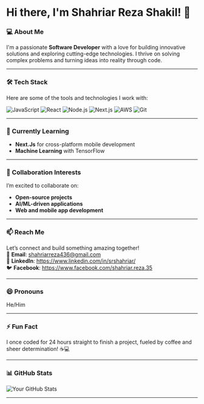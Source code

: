 # Hi there, I'm Shahriar Reza Shakil! 👋

### 💻 About Me
I'm a passionate **Software Developer** with a love for building innovative solutions and exploring cutting-edge technologies. I thrive on solving complex problems and turning ideas into reality through code.

---

### 🛠️ Tech Stack
Here are some of the tools and technologies I work with:

![JavaScript](https://img.shields.io/badge/JavaScript-F7DF1E?style=for-the-badge&logo=javascript&logoColor=black)
![React](https://img.shields.io/badge/React-61DAFB?style=for-the-badge&logo=react&logoColor=black)
![Node.js](https://img.shields.io/badge/Node.js-339933?style=for-the-badge&logo=node.js&logoColor=white)
![Next.js](https://img.shields.io/badge/nextjs-232F3E?style=for-the-badge&logo=amazon-aws&logoColor=black)
![AWS](https://img.shields.io/badge/AWS-232F3E?style=for-the-badge&logo=amazon-aws&logoColor=white)
![Git](https://img.shields.io/badge/Git-F05032?style=for-the-badge&logo=git&logoColor=white)

---

### 🌱 Currently Learning
- **Next.Js** for cross-platform mobile development
- **Machine Learning** with TensorFlow

---

### 💞️ Collaboration Interests
I’m excited to collaborate on:
- **Open-source projects**
- **AI/ML-driven applications**
- **Web and mobile app development**

---

### 📫 Reach Me
Let’s connect and build something amazing together!  
📧 **Email**: shahriarreza436@gmail.com  
🔗 **LinkedIn**: https://www.linkedin.com/in/srshahriar/  
🐦 **Facebook**: https://www.facebook.com/shahriar.reza.35  

---

### 😄 Pronouns
He/Him

---

### ⚡ Fun Fact
I once coded for 24 hours straight to finish a project, fueled by coffee and sheer determination! ☕💻

---

### 📊 GitHub Stats
![Your GitHub Stats](https://github-readme-stats.vercel.app/api?username=shahriar2880&show_icons=true&theme=radical)

---

<!---
shahriar2880/shahriar2880 is a ✨ special ✨ repository because its `README.md` (this file) appears on your GitHub profile.
You can click the Preview link to take a look at your changes.
--->
